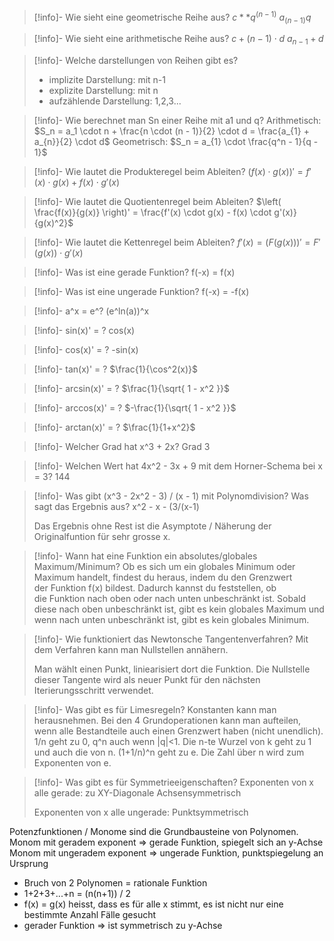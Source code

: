 
> [!info]- Wie sieht eine geometrische Reihe aus?
> $c ** q^(n-1)$
> $a_(n-1) q$

> [!info]- Wie sieht eine arithmetische Reihe aus?
> $c + (n-1) \cdot d$
> $a_{n-1} + d$

> [!info]- Welche darstellungen von Reihen gibt es?
> - implizite Darstellung: mit n-1
> - explizite Darstellung: mit n
> - aufzählende Darstellung: 1,2,3...

> [!info]- Wie berechnet man Sn einer Reihe mit a1 und q?
> Arithmetisch: $S_n = a_1 \cdot n + \frac{n \cdot (n - 1)}{2} \cdot d = \frac{a_{1} + a_{n}}{2} \cdot d$
> Geometrisch: $S_n = a_{1} \cdot \frac{q^n - 1}{q - 1}$

> [!info]- Wie lautet die Produkteregel beim Ableiten?
> $(f(x) \cdot g(x))' = f'(x) \cdot g(x) + f(x) \cdot g'(x)$

> [!info]- Wie lautet die Quotientenregel beim Ableiten?
> $\left( \frac{f(x)}{g(x)} \right)' = \frac{f'(x) \cdot g(x) - f(x) \cdot g'(x)}{g(x)^2}$

> [!info]- Wie lautet die Kettenregel beim Ableiten?
> $f'(x) = (F(g(x)))' = F'(g(x)) \cdot g'(x)$

> [!info]- Was ist eine gerade Funktion?
> f(-x) = f(x)

> [!info]- Was ist eine ungerade Funktion?
> f(-x) = -f(x)

> [!info]- a^x = e^?
> (e^ln(a))^x

> [!info]- sin(x)' = ?
> cos(x)

> [!info]-  cos(x)' = ?
> -sin(x)

> [!info]- tan(x)' = ?
> $\frac{1}{\cos^2(x)}$

> [!info]- arcsin(x)' = ?
> $\frac{1}{\sqrt{ 1 - x^2 }}$

> [!info]- arccos(x)' = ?
> $-\frac{1}{\sqrt{ 1 - x^2 }}$

> [!info]- arctan(x)' = ?
> $\frac{1}{1+x^2}$

> [!info]- Welcher Grad hat x^3 + 2x?
> Grad 3

> [!info]- Welchen Wert hat 4x^2 - 3x + 9 mit dem Horner-Schema bei x = 3?
> 144

> [!info]- Was gibt (x^3 - 2x^2 - 3) / (x - 1) mit Polynomdivision? Was sagt das Ergebnis aus?
> x^2 - x - (3/(x-1)
> 
> Das Ergebnis ohne Rest ist die Asymptote / Näherung der Originalfuntion für sehr grosse x.

> [!info]- Wann hat eine Funktion ein absolutes/globales Maximum/Minimum?
> Ob es sich um ein globales Minimum oder Maximum handelt, findest du heraus, indem du den Grenzwert der Funktion f(x) bildest. Dadurch kannst du feststellen, ob die Funktion nach oben oder nach unten unbeschränkt ist. Sobald diese nach oben unbeschränkt ist, gibt es kein globales Maximum und wenn nach unten unbeschränkt ist, gibt es kein globales Minimum.

> [!info]- Wie funktioniert das Newtonsche Tangentenverfahren?
> Mit dem Verfahren kann man Nullstellen annähern.
> 
> Man wählt einen Punkt, liniearisiert dort die Funktion. Die Nullstelle dieser Tangente wird als neuer Punkt für den nächsten Iterierungsschritt verwendet.

> [!info]- Was gibt es für Limesregeln?
> Konstanten kann man herausnehmen. Bei den 4 Grundoperationen kann man aufteilen, wenn alle Bestandteile auch einen Grenzwert haben (nicht unendlich). 1/n geht zu 0, q^n auch wenn |q|<1. Die n-te Wurzel von k geht zu 1 und auch die von n. (1+1/n)^n geht zu e. Die Zahl über n wird zum Exponenten von e.

> [!info]- Was gibt es für Symmetrieeigenschaften?
> Exponenten von x alle gerade: zu XY-Diagonale Achsensymmetrisch
> 
> Exponenten von x alle ungerade: Punktsymmetrisch

Potenzfunktionen / Monome sind die Grundbausteine von Polynomen.
Monom mit geradem exponent => gerade Funktion, spiegelt sich an y-Achse
Monom mit ungeradem exponent => ungerade Funktion, punktspiegelung an Ursprung
- Bruch von 2 Polynomen = rationale Funktion
- 1+2+3+...+n = (n(n+1)) / 2
- f(x) = g(x) heisst, dass es für alle x stimmt, es ist nicht nur eine bestimmte Anzahl Fälle gesucht
- gerader Funktion => ist symmetrisch zu y-Achse